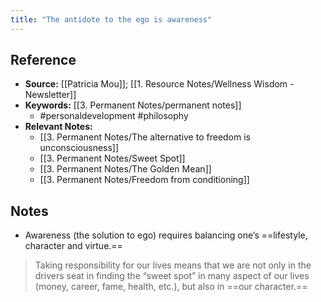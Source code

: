 ```yaml
---
title: "The antidote to the ego is awareness"
---
```

## Reference
- **Source:** [[Patricia Mou]]; [[1. Resource Notes/Wellness Wisdom - Newsletter]]
- **Keywords:** [[3. Permanent Notes/permanent notes]]
	- #personaldevelopment #philosophy 
- **Relevant Notes:**
	- [[3. Permanent Notes/The alternative to freedom is unconsciousness]]
	- [[3. Permanent Notes/Sweet Spot]]
	- [[3. Permanent Notes/The Golden Mean]]
	- [[3. Permanent Notes/Freedom from conditioning]]
## Notes
-   Awareness (the solution to ego) requires balancing one’s ==lifestyle, character and virtue.==
> Taking responsibility for our lives means that we are not only in the drivers seat in finding the “sweet spot” in many aspect of our lives (money, career, fame, health, etc.), but also in ==our character.==